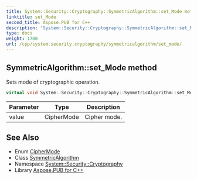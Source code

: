 ```yaml
---
title: System::Security::Cryptography::SymmetricAlgorithm::set_Mode method
linktitle: set_Mode
second_title: Aspose.PUB for C++
description: 'System::Security::Cryptography::SymmetricAlgorithm::set_Mode method. Sets mode of cryptographic operation in C++.'
type: docs
weight: 1700
url: /cpp/system.security.cryptography/symmetricalgorithm/set_mode/
---
```

## SymmetricAlgorithm::set_Mode method


Sets mode of cryptographic operation.

```cpp
virtual void System::Security::Cryptography::SymmetricAlgorithm::set_Mode(CipherMode value)
```


| Parameter | Type | Description |
| --- | --- | --- |
| value | CipherMode | Cipher mode. |

## See Also

* Enum [CipherMode](../../ciphermode/)
* Class [SymmetricAlgorithm](../)
* Namespace [System::Security::Cryptography](../../)
* Library [Aspose.PUB for C++](../../../)

